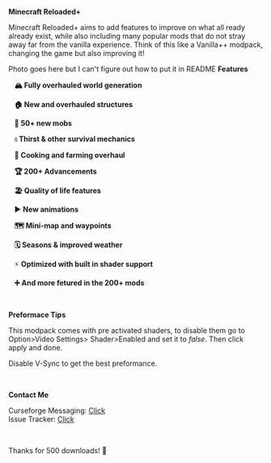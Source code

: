**Minecraft Reloaded+**

Minecraft Reloaded+ aims to add features to improve on what all ready already exist, while also including many popular mods that do not stray away far from the vanilla experience. Think of this like a Vanilla++ modpack, changing the game but also improving it!

Photo goes here but I can't figure out how to put it in README
**Features**

   **🏔️ Fully overhauled world generation**

   **🏠 New and overhauled structures**

   **🦆 50+ new mobs**

   **💧 Thirst & other survival mechanics**

   **🍳 Cooking and farming overhaul**

   **🏆 200+ Advancements**

   **🏖️ Quality of life features**

   ▶️ **New animations**

   **🗺️ Mini-map and waypoints**

   **🗓️ Seasons & improved weather**

   ⚡ **Optimized with built in shader support**

   **➕ And more fetured in the 200+ mods**

 

**Preformace Tips**

This modpack comes with pre activated shaders, to disable them go to Option>Video Settings> Shader>Enabled and set it to _false_. Then click apply and done.

Disable V-Sync to get the best preformance.

 

**Contact Me**

Curseforge Messaging: [Click](https://www.curseforge.com/members/cashtastrophe/projects)  
Issue Tracker: [Click](https://github.com/Cashtastrophe/ModpackUpdateChecker/issues)

 

Thanks for 500 downloads! 💖
